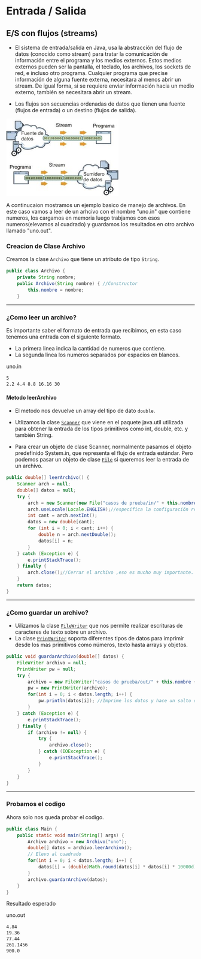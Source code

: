 # Entrada / Salida 
## E/S con flujos (streams)
- El sistema de entrada/salida en Java, usa la abstracción del flujo de datos (conocido como stream) para tratar la comunicación de información entre el programa y los medios externos. Estos medios externos pueden ser la pantalla, el teclado, los archivos, los sockets de red, e incluso otro programa. Cualquier programa que precise información de alguna fuente externa, necesitara al menos abrir un stream. De igual forma, si se requiere enviar información hacia un medio externo, también se necesitara abrir un stream.

- Los flujos son secuencias ordenadas de datos que tienen una fuente (flujos de entrada) o un destino (flujos de salida).

![](img.jpg)

A continucaion mostramos un ejemplo basico de manejo de archivos. En este caso vamos a leer de un arhcivo con el nombre "uno.in" que contiene numeros, los cargamos en memoria  luego trabjamos con esos numeros(elevamos al cuadrado) y guardamos los resultados en otro archivo llamado "uno.out".

### Creacion de Clase Archivo

Creamos la clase `Archivo` que tiene un atributo de tipo `String`.

```java
public class Archivo {
	private String nombre;
	public Archivo(String nombre) { //Constructor
		this.nombre = nombre;
	}
```
***
### ¿Como leer un archivo?
Es importante saber el formato de entrada que recibimos, en esta caso tenemos una entrada con el siguiente formato.
- La primera linea indica la cantidad de numeros que contiene.
- La segunda linea los numeros separados por espacios en blancos.

uno.in
```
5
2.2 4.4 8.8 16.16 30
```
#### Metodo leerArchivo
- El metodo nos devuelve un array del tipo de dato `double`.

- Utlizamos la clase [`Scanner`](https://docs.oracle.com/javase/7/docs/api/java/util/Scanner.html) que viene en el paquete java.util utilizada para obtener la entrada de los tipos primitivos como int, double, etc. y también String.

- Para crear un objeto de clase Scanner, normalmente pasamos el objeto predefinido System.in, que representa el flujo de entrada estándar. Pero podemos pasar un objeto de clase [`File`](https://docs.oracle.com/javase/7/docs/api/java/io/File.html) si queremos leer la entrada de un archivo.

```java
public double[] leerArchivo() {
	Scanner arch = null;
	double[] datos = null;
	try {
		arch = new Scanner(new File("casos de prueba/in/" + this.nombre + ".in"));
		arch.useLocale(Locale.ENGLISH);//especifica la configuración regional que se va a utilizar
		int cant = arch.nextInt();
		datos = new double[cant];
		for (int i = 0; i < cant; i++) {
			double n = arch.nextDouble();
			datos[i] = n;
		}
	} catch (Exception e) {
		e.printStackTrace();
	} finally {
		arch.close();//Cerrar el archivo ,eso es mucho muy importante.
	}
	return datos;
}
```
***
### ¿Como guardar un archivo?
- Uilizamos la clase [`FileWriter`](https://docs.oracle.com/javase/7/docs/api/java/io/FileWriter.html) que nos permite realizar escrituras de caracteres de texto sobre un archivo.
- La clase [`PrintWriter`](https://docs.oracle.com/javase/7/docs/api/java/io/PrintWriter.html) soporta diferentes tipos de datos para imprimir desde los mas primitivos como números, texto hasta arrays y objetos.

```java
public void guardarArchivo(double[] datos) {
	FileWriter archivo = null;
	PrintWriter pw = null;
	try {
		archivo = new FileWriter("casos de prueba/out/" + this.nombre + ".out");
		pw = new PrintWriter(archivo);
		for(int i = 0; i < datos.length; i++) {
			pw.println(datos[i]); //Imprime los datos y hace un salto de linea.
		}
	} catch (Exception e) {
		e.printStackTrace();
	} finally {
		if (archivo != null) {
			try {
				archivo.close();
			} catch (IOException e) {
				e.printStackTrace();
			}
		}
	}
}
```
***
### Probamos el codigo

Ahora solo nos queda probar el codigo.

```java
public class Main {
	public static void main(String[] args) {
		Archivo archivo = new Archivo("uno");
		double[] datos = archivo.leerArchivo();
		// Elevo al cuadrado
		for(int i = 0; i < datos.length; i++) {
			datos[i] = (double)Math.round(datos[i] * datos[i] * 10000d) / 10000d;
		}
		archivo.guardarArchivo(datos);
	}
}
```

Resultado esperado

uno.out
```
4.84
19.36
77.44
261.1456
900.0
```
